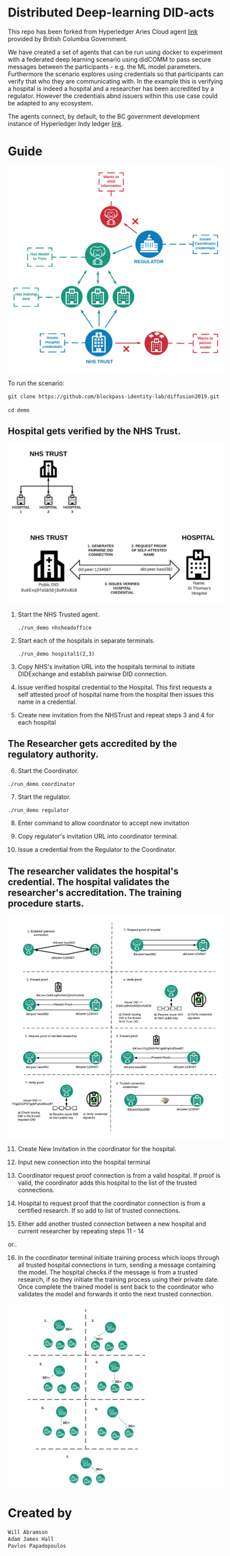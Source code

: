 # Distributed Deep-learning DID-acts

This repo has been forked from Hyperledger Aries Cloud agent [link](https://github.com/hyperledger/aries-cloudagent-python) provided by British Columbia Government.

We have created a set of agents that can be run using docker to experiment with a federated deep learning scenario using didCOMM to pass secure messages between the participants - e.g. the ML model parameters. Furthermore the scenario explores using credentials so that participants can verify that who they are communicating with. In the example this is verifying a hospital is indeed a hospital and a researcher has been accredited by a regulator. However the credentials abnd issuers within this use case could be adapted to any ecosystem.

The agents connect, by default, to the BC government development instance of Hyperledger Indy ledger [link](http://dev.bcovrin.vonx.io).



# Guide

![Full Aries Scenario](./figures/initialidea.png)

To run the scenario:

```
git clone https://github.com/blockpass-identity-lab/diffusion2019.git

cd demo
```

## Hospital gets verified by the NHS Trust.

![Trust Issues to Hospital](./figures/Trust_to_Hospital.png)

1. Start the NHS Trusted agent.
    ```
    ./run_demo nhsheadoffice
    ```
2) Start each of the hospitals in separate terminals.
    ```
    ./run_demo hospital1(2,3)
    ```
3) Copy NHS's invitation URL into the hospitals terminal to initiate DIDExchange and establish pairwise DID connection.

4) Issue verified hospital credential to the Hospital. This first requests a self attested proof of hospital name from the hospital then issues this name in a credential.

5) Create new invitation from the NHSTrust and repeat steps 3 and 4 for each hospital

## The Researcher gets accredited by the regulatory authority.

6) Start the Coordinator.
```
./run_demo coordinator
```

7) Start the regulator.

```
./run_demo regulator
```

8) Enter command to allow coordinator to accept new invitation

9) Copy regulator's invitation URL into coordinator terminal.

10) Issue a credential from the Regulator to the Coordinator.


## The researcher validates the hospital's credential. The hospital validates the researcher's accreditation. The training procedure starts.

![Researcher and hospital verify respective credentials](./figures/trusted_connection.png)

11) Create New Invitation in the coordinator for the hospital.

12) Input new connection into the hospital terminal 

13) Coordinator request proof connection is from a valid hospital. If proof is valid, the coordinator adds this hospital to the list of the trusted connections.

14) Hospital to request proof that the coordinator connection is from a certified research. If so add to list of trusted connections.

15) Either add another trusted connection between a new hospital and current researcher by repeating steps 11 - 14
 
or..

16) In the coordinator terminal initiate training process which loops through all trusted hospital connections in turn, sending a message containing the model. The hospital checks if the message is from a trusted research, if so they initiate the training process using their private date. Once complete the trained model is sent back to the coordinator who validates the model and forwards it onto the next trusted connection.
 

![Researcher coordinates federated learning](./figures/VanillaFL.png)



# Created by

    Will Abramson
    Adam James Hall
    Pavlos Papadopoulos
